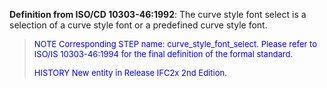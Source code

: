 **Definition from ISO/CD 10303-46:1992**: The curve style font select is a selection of a curve style font or a predefined curve style font.

> <font color="#0000FF" size="-1"> NOTE Corresponding STEP name:
		  curve_style_font_select. Please refer to ISO/IS 10303-46:1994 for the final
		  definition of the formal standard. </font>
> 
> <font size="-1"><font color="#0000FF">HISTORY New entity in Release
		  IFC2x 2nd Edition.</font> </font>
>